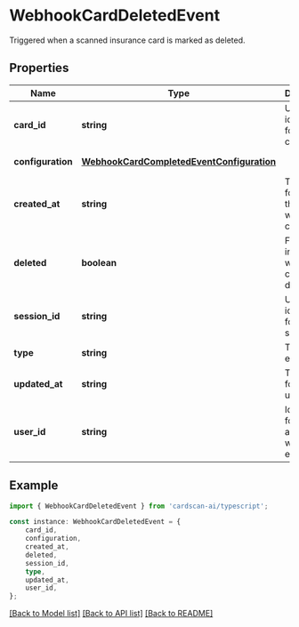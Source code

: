 # WebhookCardDeletedEvent

Triggered when a scanned insurance card is marked as deleted.

## Properties

Name | Type | Description | Notes
------------ | ------------- | ------------- | -------------
**card_id** | **string** | Unique identifier for the card. | [default to undefined]
**configuration** | [**WebhookCardCompletedEventConfiguration**](WebhookCardCompletedEventConfiguration.md) |  | [default to undefined]
**created_at** | **string** | Timestamp for when the card was created. | [default to undefined]
**deleted** | **boolean** | Flag indicating whether the card is deleted. | [default to undefined]
**session_id** | **string** | Unique identifier for the session. | [default to undefined]
**type** | **string** | Type of event. | [default to undefined]
**updated_at** | **string** | Timestamp for the last update. | [default to undefined]
**user_id** | **string** | Identifier for the user associated with the event. | [default to undefined]

## Example

```typescript
import { WebhookCardDeletedEvent } from 'cardscan-ai/typescript';

const instance: WebhookCardDeletedEvent = {
    card_id,
    configuration,
    created_at,
    deleted,
    session_id,
    type,
    updated_at,
    user_id,
};
```

[[Back to Model list]](../README.md#documentation-for-models) [[Back to API list]](../README.md#documentation-for-api-endpoints) [[Back to README]](../README.md)
